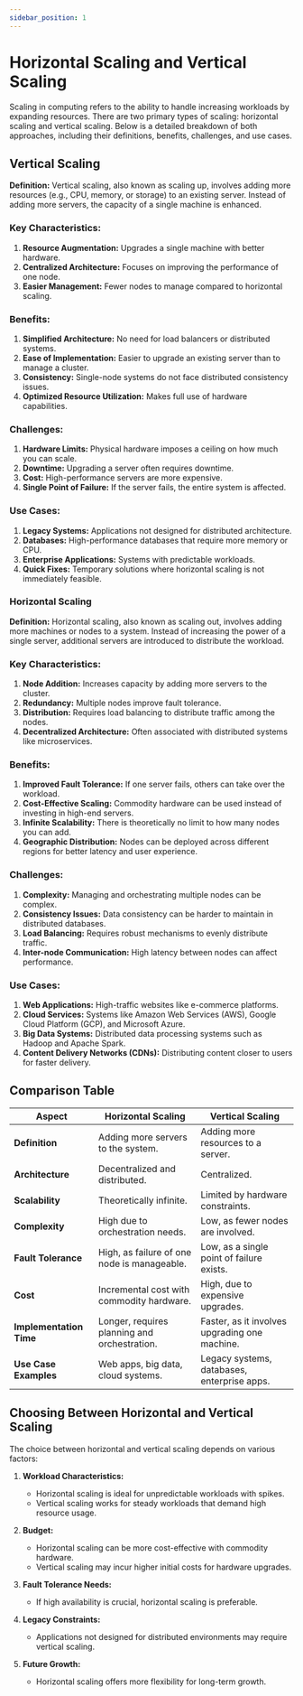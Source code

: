 ```yaml
---
sidebar_position: 1
---
```


# Horizontal Scaling and Vertical Scaling

Scaling in computing refers to the ability to handle increasing workloads by expanding resources. There are two primary types of scaling: horizontal scaling and vertical scaling. Below is a detailed breakdown of both approaches, including their definitions, benefits, challenges, and use cases.

## Vertical Scaling

**Definition:** Vertical scaling, also known as scaling up, involves adding more resources (e.g., CPU, memory, or storage) to an existing server. Instead of adding more servers, the capacity of a single machine is enhanced.

### Key Characteristics:

1.  **Resource Augmentation:** Upgrades a single machine with better hardware.
2.  **Centralized Architecture:** Focuses on improving the performance of one node.
3.  **Easier Management:** Fewer nodes to manage compared to horizontal scaling.

### Benefits:

1.  **Simplified Architecture:** No need for load balancers or distributed systems.
2.  **Ease of Implementation:** Easier to upgrade an existing server than to manage a cluster.
3.  **Consistency:** Single-node systems do not face distributed consistency issues.
4.  **Optimized Resource Utilization:** Makes full use of hardware capabilities.

### Challenges:

1.  **Hardware Limits:** Physical hardware imposes a ceiling on how much you can scale.
2.  **Downtime:** Upgrading a server often requires downtime.
3.  **Cost:** High-performance servers are more expensive.
4.  **Single Point of Failure:** If the server fails, the entire system is affected.

### Use Cases:

1.  **Legacy Systems:** Applications not designed for distributed architecture.
2.  **Databases:** High-performance databases that require more memory or CPU.
3.  **Enterprise Applications:** Systems with predictable workloads.
4.  **Quick Fixes:** Temporary solutions where horizontal scaling is not immediately feasible.

### Horizontal Scaling

**Definition:** Horizontal scaling, also known as scaling out, involves adding more machines or nodes to a system. Instead of increasing the power of a single server, additional servers are introduced to distribute the workload.

### Key Characteristics:

1.  **Node Addition:** Increases capacity by adding more servers to the cluster.
2.  **Redundancy:** Multiple nodes improve fault tolerance.
3.  **Distribution:** Requires load balancing to distribute traffic among the nodes.
4.  **Decentralized Architecture:** Often associated with distributed systems like microservices.

### Benefits:

1.  **Improved Fault Tolerance:** If one server fails, others can take over the workload.
2.  **Cost-Effective Scaling:** Commodity hardware can be used instead of investing in high-end servers.
3.  **Infinite Scalability:** There is theoretically no limit to how many nodes you can add.
4.  **Geographic Distribution:** Nodes can be deployed across different regions for better latency and user experience.

### Challenges:

1.  **Complexity:** Managing and orchestrating multiple nodes can be complex.
2.  **Consistency Issues:** Data consistency can be harder to maintain in distributed databases.
3.  **Load Balancing:** Requires robust mechanisms to evenly distribute traffic.
4.  **Inter-node Communication:** High latency between nodes can affect performance.

### Use Cases:

1.  **Web Applications:** High-traffic websites like e-commerce platforms.
2.  **Cloud Services:** Systems like Amazon Web Services (AWS), Google Cloud Platform (GCP), and Microsoft Azure.
3.  **Big Data Systems:** Distributed data processing systems such as Hadoop and Apache Spark.
4.  **Content Delivery Networks (CDNs):** Distributing content closer to users for faster delivery.

## Comparison Table

| Aspect                  | Horizontal Scaling                           | Vertical Scaling                              |
| ----------------------- | -------------------------------------------- | --------------------------------------------- |
| **Definition**          | Adding more servers to the system.           | Adding more resources to a server.            |
| **Architecture**        | Decentralized and distributed.               | Centralized.                                  |
| **Scalability**         | Theoretically infinite.                      | Limited by hardware constraints.              |
| **Complexity**          | High due to orchestration needs.             | Low, as fewer nodes are involved.             |
| **Fault Tolerance**     | High, as failure of one node is manageable.  | Low, as a single point of failure exists.     |
| **Cost**                | Incremental cost with commodity hardware.    | High, due to expensive upgrades.              |
| **Implementation Time** | Longer, requires planning and orchestration. | Faster, as it involves upgrading one machine. |
| **Use Case Examples**   | Web apps, big data, cloud systems.           | Legacy systems, databases, enterprise apps.   |

## Choosing Between Horizontal and Vertical Scaling

The choice between horizontal and vertical scaling depends on various factors:

1.  **Workload Characteristics:**

    - Horizontal scaling is ideal for unpredictable workloads with spikes.
    - Vertical scaling works for steady workloads that demand high resource usage.

2.  **Budget:**

    - Horizontal scaling can be more cost-effective with commodity hardware.
    - Vertical scaling may incur higher initial costs for hardware upgrades.

3.  **Fault Tolerance Needs:**

    - If high availability is crucial, horizontal scaling is preferable.

4.  **Legacy Constraints:**

    - Applications not designed for distributed environments may require vertical scaling.

5.  **Future Growth:**

    - Horizontal scaling offers more flexibility for long-term growth.
